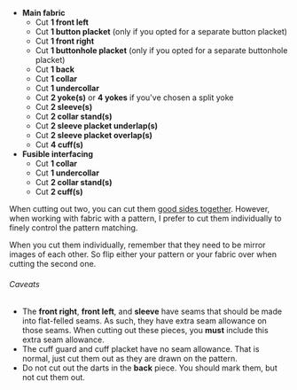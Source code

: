 - **Main fabric**
  - Cut **1 front left**
  - Cut **1 button placket** (only if you opted for a separate button placket)
  - Cut **1 front right**
  - Cut **1 buttonhole placket** (only if you opted for a separate buttonhole placket)
  - Cut **1 back**
  - Cut **1 collar**
  - Cut **1 undercollar**
  - Cut **2 yoke(s)** or **4 yokes** if you've chosen a split yoke
  - Cut **2 sleeve(s)**
  - Cut **2 collar stand(s)**
  - Cut **2 sleeve placket underlap(s)**
  - Cut **2 sleeve placket overlap(s)**
  - Cut **4 cuff(s)**
- **Fusible interfacing**
  - Cut **1 collar**
  - Cut **1 undercollar**
  - Cut **2 collar stand(s)**
  - Cut **2 cuff(s)**

<Note>

When cutting out two, you can cut them [good sides together](/docs/sewing/good-sides-together).
However, when working with fabric with a pattern, I prefer to cut them individually to finely control the pattern matching.

When you cut them individually, remember that they need to be mirror images of each other. So flip either your pattern or your fabric over when cutting the second one.

</Note>

<Warning>

###### Caveats

- The **front right**, **front left**, and **sleeve** have seams that should be made into flat-felled seams. As such, they have extra seam allowance on those seams. When cutting out these pieces, you **must** include this extra seam allowance.
- The cuff guard and cuff placket have no seam allowance. That is normal, just cut them out as they are drawn on the pattern.
- Do not cut out the darts in the **back** piece. You should mark them, but not cut them out.

</Warning>
